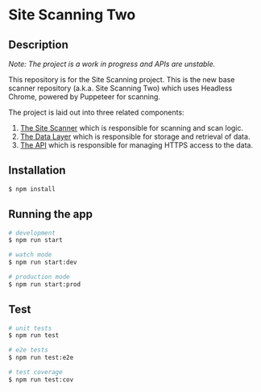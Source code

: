 # Site Scanning Two 

## Description
_Note: The project is a work in progress and APIs are unstable._

This repository is for the Site Scanning project. This is the new base scanner repository (a.k.a. Site Scanning Two) which uses Headless Chrome, powered by Puppeteer for scanning. 

The project is laid out into three related components: 

1) [The Site Scanner](./apps/scanner) which is responsible for scanning and scan logic. 
2) [The Data Layer](./apps/) which is responsible for storage and retrieval of data.
3) [The API](./apps/api) which is responsible for managing HTTPS access to the data.


## Installation

```bash
$ npm install
```

## Running the app

```bash
# development
$ npm run start

# watch mode
$ npm run start:dev

# production mode
$ npm run start:prod
```

## Test

```bash
# unit tests
$ npm run test

# e2e tests
$ npm run test:e2e

# test coverage
$ npm run test:cov
```